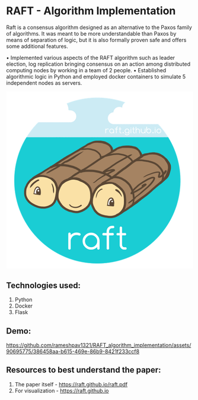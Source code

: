 # RAFT - Algorithm Implementation

Raft is a consensus algorithm designed as an alternative to the Paxos family of algorithms. It was meant to be more understandable than Paxos by means of separation of logic, but it is also formally proven safe and offers some additional features.

• Implemented various aspects of the RAFT algorithm such as leader election, log replication bringing consensus on an action among distributed computing nodes by working in a team of 2 people.
• Established algorithmic logic in Python and employed docker containers to simulate 5 independent nodes as servers.

![My Image](screenshots/raft.png)

## Technologies used:

1. Python
2. Docker
3. Flask

## Demo:

https://github.com/rameshpav1321/RAFT_algorithm_implementation/assets/90695775/386458aa-b615-469e-86b9-8421f233ccf8

## Resources to best understand the paper:

1. The paper itself - https://raft.github.io/raft.pdf
2. For visualization - https://raft.github.io
